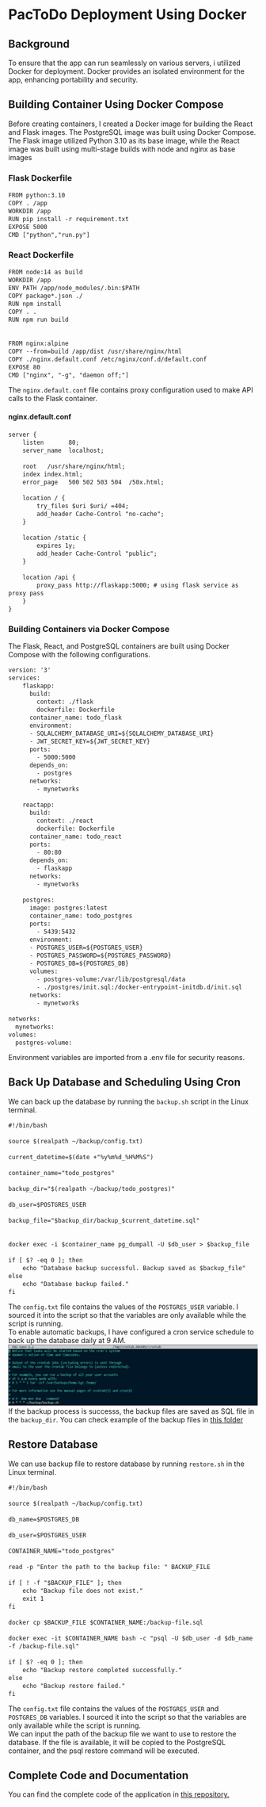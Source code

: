 # PacToDo Deployment Using Docker

## Background
To ensure that the app can run seamlessly on various servers, i utilized Docker for deployment. Docker provides an isolated environment for the app, enhancing portability and security.

## Building Container Using Docker Compose
Before creating containers, I created a Docker image for building the React and Flask images. The PostgreSQL image was built using Docker Compose. The Flask image utilized Python 3.10 as its base image, while the React image was built using multi-stage builds with node and nginx as base images

### Flask Dockerfile
```
FROM python:3.10
COPY . /app
WORKDIR /app
RUN pip install -r requirement.txt
EXPOSE 5000
CMD ["python","run.py"]
```
### React Dockerfile
```
FROM node:14 as build
WORKDIR /app
ENV PATH /app/node_modules/.bin:$PATH
COPY package*.json ./
RUN npm install
COPY . .
RUN npm run build


FROM nginx:alpine
COPY --from=build /app/dist /usr/share/nginx/html
COPY ./nginx.default.conf /etc/nginx/conf.d/default.conf
EXPOSE 80
CMD ["nginx", "-g", "daemon off;"]
```
The `nginx.default.conf` file contains proxy configuration used to make API calls to the Flask container.
#### nginx.default.conf
```
server {
    listen       80;
    server_name  localhost;

    root   /usr/share/nginx/html;
    index index.html;
    error_page   500 502 503 504  /50x.html;

    location / {
        try_files $uri $uri/ =404;
        add_header Cache-Control "no-cache";
    }

    location /static {
        expires 1y;
        add_header Cache-Control "public";
    }

    location /api {
        proxy_pass http://flaskapp:5000; # using flask service as proxy pass
    }
}
```
### Building Containers via Docker Compose
The Flask, React, and PostgreSQL containers are built using Docker Compose with the following configurations.
```
version: '3'
services:
    flaskapp:
      build:
        context: ./flask
        dockerfile: Dockerfile
      container_name: todo_flask
      environment:
      - SQLALCHEMY_DATABASE_URI=${SQLALCHEMY_DATABASE_URI}
      - JWT_SECRET_KEY=${JWT_SECRET_KEY}
      ports:
        - 5000:5000
      depends_on: 
        - postgres
      networks:
        - mynetworks
    
    reactapp:
      build: 
        context: ./react
        dockerfile: Dockerfile
      container_name: todo_react
      ports:
        - 80:80
      depends_on:
        - flaskapp
      networks:
        - mynetworks

    postgres:
      image: postgres:latest
      container_name: todo_postgres
      ports:
        - 5439:5432
      environment:
      - POSTGRES_USER=${POSTGRES_USER}
      - POSTGRES_PASSWORD=${POSTGRES_PASSWORD}
      - POSTGRES_DB=${POSTGRES_DB}
      volumes:
        - postgres-volume:/var/lib/postgresql/data
        - ./postgres/init.sql:/docker-entrypoint-initdb.d/init.sql
      networks: 
        - mynetworks

networks:
  mynetworks:
volumes:
  postgres-volume:
```
Environment variables are imported from a .env file for security reasons.
## Back Up Database and Scheduling Using Cron
We can back up the database by running the `backup.sh` script in the Linux terminal.
```
#!/bin/bash

source $(realpath ~/backup/config.txt)

current_datetime=$(date +"%y%m%d_%H%M%S")

container_name="todo_postgres"

backup_dir="$(realpath ~/backup/todo_postgres)"

db_user=$POSTGRES_USER

backup_file="$backup_dir/backup_$current_datetime.sql"


docker exec -i $container_name pg_dumpall -U $db_user > $backup_file

if [ $? -eq 0 ]; then
    echo "Database backup successful. Backup saved as $backup_file"
else
    echo "Database backup failed."
fi
```
The `config.txt` file contains the values of the `POSTGRES_USER` variable. I sourced it into the script so that the variables are only available while the script is running.  
To enable automatic backups, I have configured a cron service schedule to back up the database daily at 9 AM.
![Cron scheduling](./readmeimg/crontab.jpg "Cron scheduling")  
If the backup process is successs, the backup files are saved as SQL file in the `backup_dir`. You can check example of the backup files in [this folder](/backup-database)
## Restore Database
We can use backup file to restore database by running `restore.sh` in the Linux terminal.
```
#!/bin/bash

source $(realpath ~/backup/config.txt)

db_name=$POSTGRES_DB

db_user=$POSTGRES_USER

CONTAINER_NAME="todo_postgres"

read -p "Enter the path to the backup file: " BACKUP_FILE

if [ ! -f "$BACKUP_FILE" ]; then
    echo "Backup file does not exist."
    exit 1
fi

docker cp $BACKUP_FILE $CONTAINER_NAME:/backup-file.sql

docker exec -it $CONTAINER_NAME bash -c "psql -U $db_user -d $db_name -f /backup-file.sql"

if [ $? -eq 0 ]; then
    echo "Backup restore completed successfully."
else
    echo "Backup restore failed."
fi
```
The `config.txt` file contains the values of the `POSTGRES_USER` and `POSTGRES_DB` variables. I sourced it into the script so that the variables are only available while the script is running.  
We can input the path of the backup file we want to use to restore the database. If the file is available, it will be copied to the PostgreSQL container, and the psql restore command will be executed.
## Complete Code and Documentation
You can find the complete code of the application in [this repository.](https://github.com/naputami/Fullstack-TodoApp)